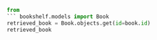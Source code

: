 ```python
from
``` bookshelf.models import Book
retrieved_book = Book.objects.get(id=book.id)
retrieved_book
